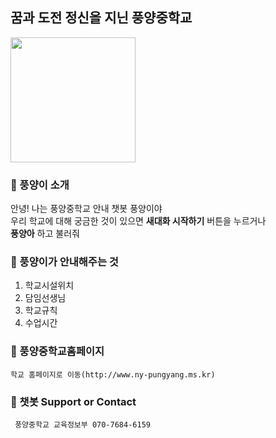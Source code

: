 ## 꿈과 도전 정신을 지닌 풍양중학교 

<img src="https://user-images.githubusercontent.com/80456991/120890550-7483d180-c63e-11eb-886f-3d4f0ab2c986.png" width=200 height=200>    

### 📖 풍양이 소개

안녕! 나는 풍양중학교 안내 챗봇 풍양이야  
우리 학교에 대해 궁금한 것이 있으면 **새대화 시작하기** 버튼을 누르거나  
**풍양아** 하고 불러줘  

### 📖 풍양이가 안내해주는 것
1. 학교시설위치
2. 담임선생님
3. 학교규칙
4. 수업시간

### 📖 풍양중학교홈페이지
    학교 홈페이지로 이동(http://www.ny-pungyang.ms.kr)  

### 📖 챗봇 Support or Contact
     풍양중학교 교육정보부 070-7684-6159
